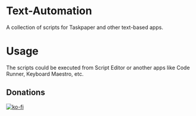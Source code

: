 # Text-Automation
A collection of scripts for Taskpaper and other text-based apps.

# Usage

The scripts could be executed from Script Editor or another apps like Code Runner, Keyboard Maestro, etc.

## Donations
[![ko-fi](https://ko-fi.com/img/githubbutton_sm.svg)](https://ko-fi.com/U7U74O49E)
